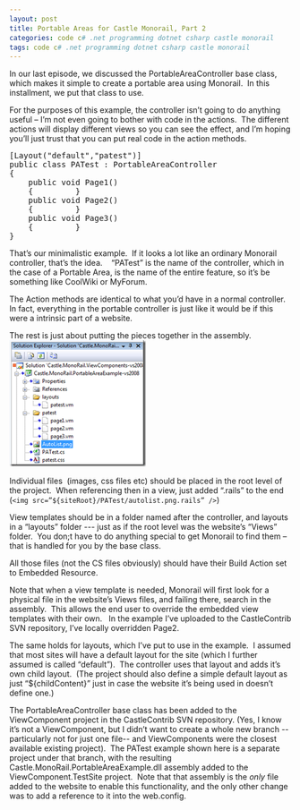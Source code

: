 ```yaml
---
layout: post
title: Portable Areas for Castle Monorail, Part 2
categories: code c# .net programming dotnet csharp castle monorail
tags: code c# .net programming dotnet csharp castle monorail
---
```


In our last episode, we discussed the PortableAreaController base class, which makes it simple to create a portable area using Monorail.  In this installment, we put that class to use.

For the purposes of this example, the controller isn’t going to do anything useful – I’m not even going to bother with code in the actions.  The different actions will display different views so you can see the effect, and I’m hoping you’ll just trust that you can put real code in the action methods.

<PRE class="csharpcode">[Layout(<SPAN class="str">"default"</SPAN>,<SPAN class="str">"patest"</SPAN>)]
<SPAN class="kwrd">public</SPAN> <SPAN class="kwrd">class</SPAN> PATest : PortableAreaController
{
    <SPAN class="kwrd">public</SPAN> <SPAN class="kwrd">void</SPAN> Page1()
    {         }
    <SPAN class="kwrd">public</SPAN> <SPAN class="kwrd">void</SPAN> Page2()
    {         }
    <SPAN class="kwrd">public</SPAN> <SPAN class="kwrd">void</SPAN> Page3()
    {         }
}</PRE>


That’s our minimalistic example.  If it looks a lot like an ordinary Monorail controller, that’s the idea.    “PATest” is the name of the controller, which in the case of a Portable Area, is the name of the entire feature, so it’s be something like CoolWiki or MyForum. 

The Action methods are identical to what you’d have in a normal controller.  In fact, everything in the portable controller is just like it would be if this were a intrinsic part of a website.  

The rest is just about putting the pieces together in the assembly. 
[![PortableAreaSolution](/images/PortableAreaSolution_thumb_6E5AFF84.png)](/image/PortableAreaSolution_7652A1E6.png)

Individual files  (images, css files etc) should be placed in the root level of the project.  When referencing then in a view, just added “.rails” to the end (`<img src=”${siteRoot}/PATest/autolist.png.rails” />`)

View templates should be in a folder named after the controller, and layouts in a “layouts” folder --- just as if the root level was the website’s “Views” folder.  You don;t have to do anything special to get Monorail to find them – that is handled for you by the base class.

All those files (not the CS files obviously) should have their Build Action set to Embedded Resource.

Note that when a view template is needed, Monorail will first look for a physical file in the website’s Views files, and failing there, search in the assembly.  This allows the end user to override the embedded view templates with their own.   In the example I’ve uploaded to the CastleContrib SVN repository, I’ve locally overridden Page2.

The same holds for layouts, which I’ve put to use in the example.  I assumed that most sites will have a default layout for the site (which I further assumed is called “default”).  The controller uses that layout and adds it’s own child layout.  (The project should also define a simple default layout as just “${childContent}” just in case the website it’s being used in doesn’t define one.)

The PortableAreaController base class has been added to the ViewComponent project in the CastleContrib SVN repository. (Yes, I know it’s not a ViewComponent, but I didn’t want to create a whole new branch -- particularly not for just one file-- and ViewComponents were the closest available existing project).  The PATest example shown here is a separate project under that branch, with the resulting Castle.MonoRail.PortableAreaExample.dll assembly added to the ViewComponent.TestSite project.  Note that that assembly is the *only* file added to the website to enable this functionality, and the only other change was to add a reference to it into the web.config.
